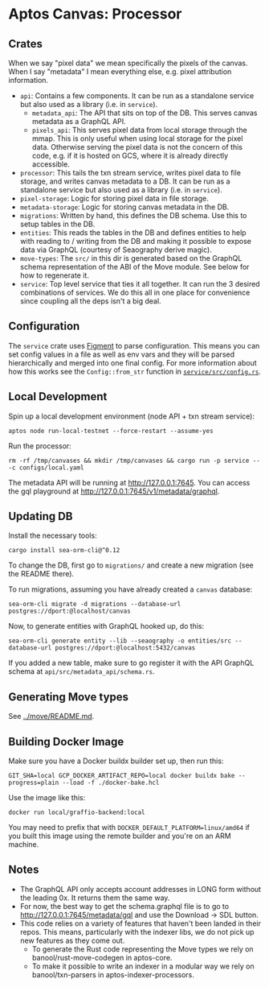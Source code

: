 # Aptos Canvas: Processor

## Crates
When we say "pixel data" we mean specifically the pixels of the canvas. When I say "metadata" I mean everything else, e.g. pixel attribution information.

- `api`: Contains a few components. It can be run as a standalone service but also used as a library (i.e. in `service`).
  - `metadata_api`: The API that sits on top of the DB. This serves canvas metadata as a GraphQL API.
  - `pixels_api`: This serves pixel data from local storage through the mmap. This is only useful when using local storage for the pixel data. Otherwise serving the pixel data is not the concern of this code, e.g. if it is hosted on GCS, where it is already directly accessible.
- `processor`: This tails the txn stream service, writes pixel data to file storage, and writes canvas metadata to a DB. It can be run as a standalone service but also used as a library (i.e. in `service`).
- `pixel-storage`: Logic for storing pixel data in file storage.
- `metadata-storage`: Logic for storing canvas metadata in the DB.
- `migrations`: Written by hand, this defines the DB schema. Use this to setup tables in the DB.
- `entities`: This reads the tables in the DB and defines entities to help with reading to / writing from the DB and making it possible to expose data via GraphQL (courtesy of Seaography derive magic).
- `move-types`: The `src/` in this dir is generated based on the GraphQL schema representation of the ABI of the Move module. See below for how to regenerate it.
- `service`: Top level service that ties it all together. It can run the 3 desired combinations of services. We do this all in one place for convenience since coupling all the deps isn't a big deal.

## Configuration
The `service` crate uses [Figment](https://github.com/SergioBenitez/Figment) to parse configuration. This means you can set config values in a file as well as env vars and they will be parsed hierarchically and merged into one final config. For more information about how this works see the `Config::from_str` function in [`service/src/config.rs`](service/src/config.rs).

## Local Development
Spin up a local development environment (node API + txn stream service):
```
aptos node run-local-testnet --force-restart --assume-yes
```

Run the processor:
```
rm -rf /tmp/canvases && mkdir /tmp/canvases && cargo run -p service -- -c configs/local.yaml
```

The metadata API will be running at http://127.0.0.1:7645. You can access the gql playground at http://127.0.0.1:7645/v1/metadata/graphql.

## Updating DB
Install the necessary tools:
```
cargo install sea-orm-cli@^0.12
```

To change the DB, first go to `migrations/` and create a new migration (see the README there).

To run migrations, assuming you have already created a `canvas` database:
```
sea-orm-cli migrate -d migrations --database-url postgres://dport:@localhost/canvas
```

Now, to generate entities with GraphQL hooked up, do this:
```
sea-orm-cli generate entity --lib --seaography -o entities/src --database-url postgres://dport:@localhost:5432/canvas
```

If you added a new table, make sure to go register it with the API GraphQL schema at `api/src/metadata_api/schema.rs`.

## Generating Move types
See [../move/README.md](../move/README.md).

## Building Docker Image
Make sure you have a Docker buildx builder set up, then run this:
```
GIT_SHA=local GCP_DOCKER_ARTIFACT_REPO=local docker buildx bake --progress=plain --load -f ./docker-bake.hcl
```

Use the image like this:
```
docker run local/graffio-backend:local
```

You may need to prefix that with `DOCKER_DEFAULT_PLATFORM=linux/amd64` if you built this image using the remote builder and you're on an ARM machine.

## Notes
- The GraphQL API only accepts account addresses in LONG form without the leading 0x. It returns them the same way.
- For now, the best way to get the schema.graphql file is to go to http://127.0.0.1:7645/metadata/gql and use the Download -> SDL button.
- This code relies on a variety of features that haven't been landed in their repos. This means, particularly with the indexer libs, we do not pick up new features as they come out.
  - To generate the Rust code representing the Move types we rely on banool/rust-move-codegen in aptos-core.
  - To make it possible to write an indexer in a modular way we rely on banool/txn-parsers in aptos-indexer-processors.
